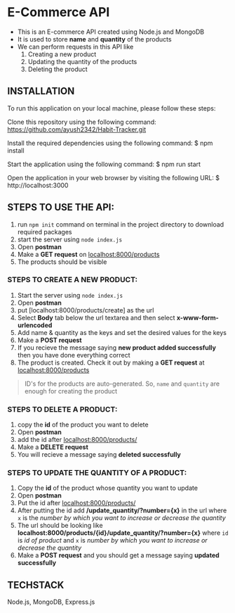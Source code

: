 # E-Commerce API

* This is an E-commerce API created using Node.js and MongoDB
* It is used to store **name** and **quantity** of the products
* We can perform requests in this API like
    1. Creating a new product
    2. Updating the quantity of the products
    3. Deleting the product

## INSTALLATION

To run this application on your local machine, please follow these steps:

Clone this repository using the following command:
https://github.com/ayush2342/Habit-Tracker.git

Install the required dependencies using the following command:
$ npm install 

Start the application using the following command:
$ npm run start 

Open the application in your web browser by visiting the following URL:
$ http://localhost:3000 

## STEPS TO USE THE API:
1. run `npm init` command on terminal in the project directory to download required packages
2. start the server using `node index.js`
3. Open **postman**
4. Make a **GET request** on [localhost:8000/products](localhost)
5. The products should be visible

### STEPS TO CREATE A NEW PRODUCT: 
1. Start the server using `node index.js`
2. Open **postman**
3. put [localhost:8000/products/create] as the url
4. Select **Body** tab below the url textarea and then select **x-www-form-urlencoded**
5. Add name & quantity as the keys and set the desired values for the keys
6. Make a **POST request**
7. If you recieve the message saying **new product added successfully** then you have done everything correct
8. The product is created. Check it out by making a **GET request** at [localhost:8000/products](localhost)
> ID's for the products are auto-generated. So, `name` and `quantity` are enough for creating the product

### STEPS TO DELETE A PRODUCT:
1. copy the **id** of the product you want to delete
2. Open **postman**
3. add the id after [localhost:8000/products/](localhost)
4. Make a **DELETE request**
5. You will recieve a message saying **deleted successfully**

### STEPS TO UPDATE THE QUANTITY OF A PRODUCT:
1. Copy the **id** of the product whose quantity you want to update
2. Open **postman**
3. Put the id after [localhost:8000/products/](localhost)
4. After putting the id add **/update_quantity/?number={x}** in the url where `x` is the *number by which you want to increase or decrease the quantity*
5. The url should be looking like **localhost:8000/products/{id}/update_quantity/?number={x}** where `id` is *id of product* and `x` is *number by which you want to increase or decrease the quantity*
6. Make a **POST request** and you should get a message saying **updated successfully**


## TECHSTACK
Node.js, MongoDB, Express.js
